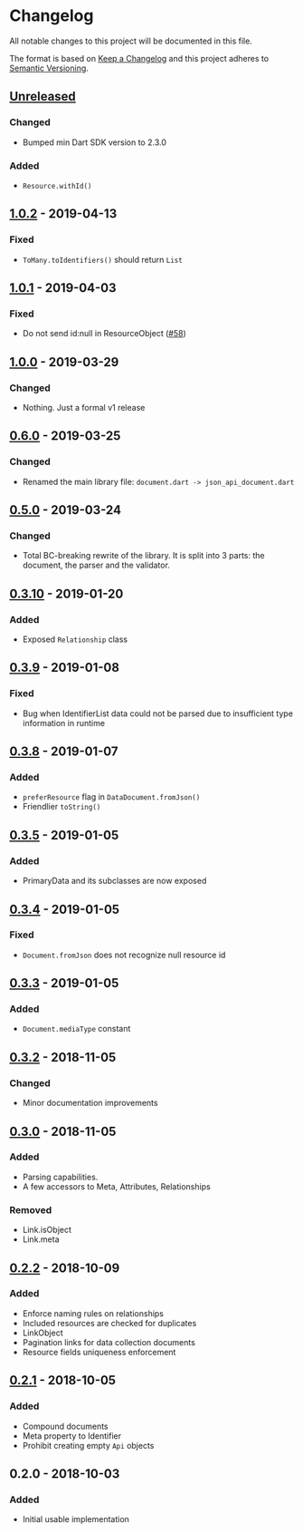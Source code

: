 # Changelog
All notable changes to this project will be documented in this file.

The format is based on [Keep a Changelog](http://keepachangelog.com/en/1.0.0/)
and this project adheres to [Semantic Versioning](http://semver.org/spec/v2.0.0.html).

## [Unreleased]
### Changed
- Bumped min Dart SDK version to 2.3.0

### Added
- `Resource.withId()`

## [1.0.2] - 2019-04-13
### Fixed
- `ToMany.toIdentifiers()` should return `List`

## [1.0.1] - 2019-04-03
### Fixed
- Do not send id:null in ResourceObject ([#58](https://github.com/f3ath/json-api-document-dart/issues/58))

## [1.0.0] - 2019-03-29
### Changed
- Nothing. Just a formal v1 release

## [0.6.0] - 2019-03-25
### Changed
- Renamed the main library file: `document.dart -> json_api_document.dart`

## [0.5.0] - 2019-03-24
### Changed
- Total BC-breaking rewrite of the library. It is split into 3 parts: the document, the parser and the validator.

## [0.3.10] - 2019-01-20
### Added
- Exposed `Relationship` class

## [0.3.9] - 2019-01-08
### Fixed
- Bug when IdentifierList data could not be parsed due to insufficient type information in runtime

## [0.3.8] - 2019-01-07
### Added
- `preferResource` flag in `DataDocument.fromJson()`
- Friendlier `toString()`

## [0.3.5] - 2019-01-05
### Added
- PrimaryData and its subclasses are now exposed

## [0.3.4] - 2019-01-05
### Fixed
- `Document.fromJson` does not recognize null resource id

## [0.3.3] - 2019-01-05
### Added
- `Document.mediaType` constant

## [0.3.2] - 2018-11-05
### Changed
- Minor documentation improvements

## [0.3.0] - 2018-11-05
### Added
- Parsing capabilities.
- A few accessors to Meta, Attributes, Relationships

### Removed
- Link.isObject
- Link.meta

## [0.2.2] - 2018-10-09
### Added
- Enforce naming rules on relationships
- Included resources are checked for duplicates
- LinkObject
- Pagination links for data collection documents
- Resource fields uniqueness enforcement

##  [0.2.1] - 2018-10-05
### Added
- Compound documents
- Meta property to Identifier
- Prohibit creating empty `Api` objects

## 0.2.0 - 2018-10-03
### Added
- Initial usable implementation

[Unreleased]: https://github.com/f3ath/json-api-document-dart/compare/1.0.2...HEAD
[1.0.2]: https://github.com/f3ath/json-api-document-dart/compare/1.0.1...1.0.2
[1.0.1]: https://github.com/f3ath/json-api-document-dart/compare/1.0.0...1.0.1
[1.0.0]: https://github.com/f3ath/json-api-document-dart/compare/0.6.0...1.0.0
[0.6.0]: https://github.com/f3ath/json-api-document-dart/compare/0.5.0...0.6.0
[0.5.0]: https://github.com/f3ath/json-api-document-dart/compare/0.3.10...0.5.0
[0.3.10]: https://github.com/f3ath/json-api-document-dart/compare/0.3.9...0.3.10
[0.3.9]: https://github.com/f3ath/json-api-document-dart/compare/0.3.8...0.3.9
[0.3.8]: https://github.com/f3ath/json-api-document-dart/compare/0.3.5...0.3.8
[0.3.5]: https://github.com/f3ath/json-api-document-dart/compare/0.3.4...0.3.5
[0.3.4]: https://github.com/f3ath/json-api-document-dart/compare/0.3.3...0.3.4
[0.3.3]: https://github.com/f3ath/json-api-document-dart/compare/0.3.2...0.3.3
[0.3.2]: https://github.com/f3ath/json-api-document-dart/compare/0.3.0...0.3.2
[0.3.0]: https://github.com/f3ath/json-api-document-dart/compare/0.2.2...0.3.0
[0.2.2]: https://github.com/f3ath/json-api-document-dart/compare/0.2.1...0.2.2
[0.2.1]: https://github.com/f3ath/json-api-document-dart/compare/0.2.0...0.2.1
